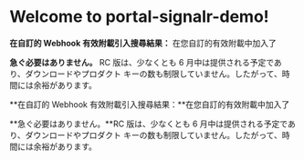 # Welcome to portal-signalr-demo!

**在自訂的 Webhook 有效附載引入搜尋結果：** 在您自訂的有效附載中加入了 

**急ぐ必要はありません。** RC 版は、少なくとも 6 月中は提供される予定であり、ダウンロードやプロダクト キーの数も制限していません。したがって、時間には余裕があります。

**在自訂的 Webhook 有效附載引入搜尋結果：**在您自訂的有效附載中加入了 

**急ぐ必要はありません。**RC 版は、少なくとも 6 月中は提供される予定であり、ダウンロードやプロダクト キーの数も制限していません。したがって、時間には余裕があります。
